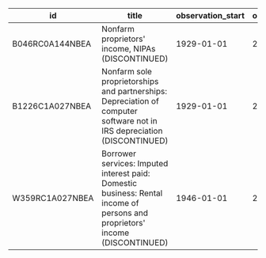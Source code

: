 | id              | title                                                                                                                        | observation_start   | observation_end   |
|-----------------|------------------------------------------------------------------------------------------------------------------------------|---------------------|-------------------|
| B046RC0A144NBEA | Nonfarm proprietors' income, NIPAs (DISCONTINUED)                                                                            | 1929-01-01          | 2016-01-01        |
| B1226C1A027NBEA | Nonfarm sole proprietorships and partnerships: Depreciation of computer software not in IRS depreciation (DISCONTINUED)      | 1929-01-01          | 2010-01-01        |
| W359RC1A027NBEA | Borrower services: Imputed interest paid: Domestic business: Rental income of persons and proprietors' income (DISCONTINUED) | 1946-01-01          | 2013-01-01        |